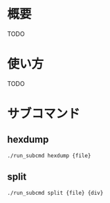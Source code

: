 # 概要

TODO

# 使い方

TODO

# サブコマンド

## hexdump

    ./run_subcmd hexdump {file}

## split

    ./run_subcmd split {file} {div}
